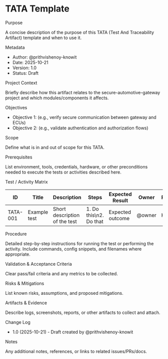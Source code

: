 # TATA Template

Purpose

A concise description of the purpose of this TATA (Test And Traceability Artifact) template and when to use it.

Metadata

- Author: @prithvishenoy-knowit
- Date: 2025-10-21
- Version: 1.0
- Status: Draft

Project Context

Briefly describe how this artifact relates to the secure-automotive-gateway project and which modules/components it affects.

Objectives

- Objective 1: (e.g., verify secure communication between gateway and ECUs)
- Objective 2: (e.g., validate authentication and authorization flows)

Scope

Define what is in and out of scope for this TATA.

Prerequisites

List environment, tools, credentials, hardware, or other preconditions needed to execute the tests or activities described here.

Test / Activity Matrix

| ID | Title | Description | Steps | Expected Result | Owner | Priority |
|----|-------|-------------|-------|-----------------|-------|----------|
| TATA-001 | Example test | Short description of the test | 1. Do this\n2. Do that | Expected outcome | @owner | High |

Procedure

Detailed step-by-step instructions for running the test or performing the activity. Include commands, config snippets, and filenames where appropriate.

Validation & Acceptance Criteria

Clear pass/fail criteria and any metrics to be collected.

Risks & Mitigations

List known risks, assumptions, and proposed mitigations.

Artifacts & Evidence

Describe logs, screenshots, reports, or other artifacts to collect and attach.

Change Log

- 1.0 (2025-10-21) - Draft created by @prithvishenoy-knowit

Notes

Any additional notes, references, or links to related issues/PRs/docs.
